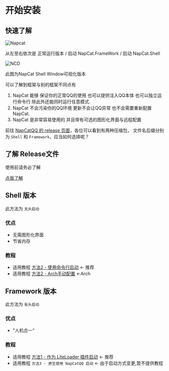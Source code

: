 # 开始安装
## 快速了解
![Napcat](./assets/boot/napcat.png)

从左至右依次是 正常运行版本 / 启动 NapCat.FrameWork / 启动 NapCat.Shell

![NCD](./assets/boot/ncd.png)

此图为NapCat Shell Window可视化版本

可以了解到框架与别的框架不同点有
1. NapCat 能够 保证你的正常QQ的使用 也可以提供注入QQ本体 也可以独立运行命令行 除此外还能同时运行任意模式.
2. NapCat 不会污染你的QQ环境 更新不会让QQ异常 也不会需要重新配置NapCat.
3. NapCat 是非常容易使用的 并且带有可选的图形化界面与远程配置

前往 [NapCatQQ 的 release 页面](https://github.com/NapNeko/NapCatQQ/releases)，各位可以看到有两种压缩包，
文件名后缀分别为 `Shell` 和 `Framework`，应当如何选择呢？

## 了解 Release文件

使用前请务必了解

[点我了解](./boot/release.md)

## Shell 版本

此方法为 `无头启动`

### 优点

- 无需图形化界面
- 节省内存

### 教程

- 适用教程 [方法2 - 使用命令行启动](./boot/Shell.md) <- 推荐
- 适用教程 [方法2 - Arch手动配置](./boot/Shell-Linux-SemiAuto.md) <-Arch

## Framework 版本

此方法为 `有头启动`

### 优点

- "人机合一"

### 教程

- 适用教程 [方法1 - 作为 LiteLoader 插件启动](./boot/Framework.md) <- 推荐
- 适用教程 `方法3 - 原生使用 NapCatQQ 启动` <- 由于启动方式变更,暂不提供教程
